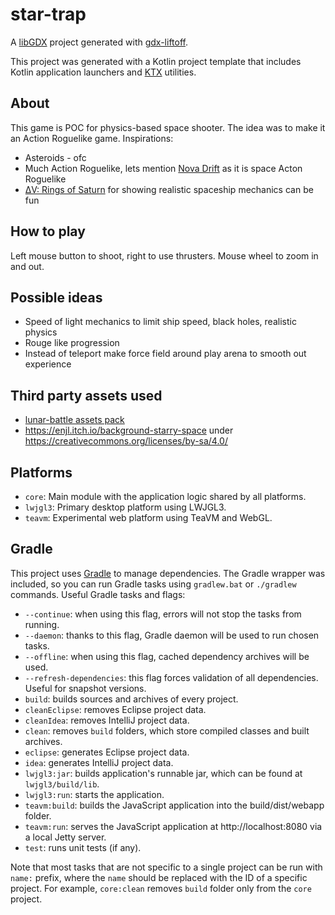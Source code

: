 # star-trap

A [libGDX](https://libgdx.com/) project generated with [gdx-liftoff](https://github.com/tommyettinger/gdx-liftoff).

This project was generated with a Kotlin project template that includes Kotlin application launchers and [KTX](https://libktx.github.io/) utilities.

## About

This game is POC for physics-based space shooter. The idea was to make it an Action Roguelike game. Inspirations:

* Asteroids - ofc
* Much Action Roguelike, lets mention [Nova Drift](https://store.steampowered.com/app/858210/Nova_Drift/) as it is space
  Acton Roguelike
* [ΔV: Rings of Saturn](https://store.steampowered.com/app/846030/DV_Rings_of_Saturn/) for showing realistic spaceship
  mechanics can be fun

## How to play

Left mouse button to shoot, right to use thrusters. Mouse wheel to zoom in and out.

## Possible ideas

* Speed of light mechanics to limit ship speed, black holes, realistic physics
* Rouge like progression
* Instead of teleport make force field around play arena to smooth out experience

## Third party assets used

* [lunar-battle assets pack](https://mattwalkden.itch.io/lunar-battle-pack)
* https://enjl.itch.io/background-starry-space under https://creativecommons.org/licenses/by-sa/4.0/

## Platforms

- `core`: Main module with the application logic shared by all platforms.
- `lwjgl3`: Primary desktop platform using LWJGL3.
- `teavm`: Experimental web platform using TeaVM and WebGL.

## Gradle

This project uses [Gradle](http://gradle.org/) to manage dependencies.
The Gradle wrapper was included, so you can run Gradle tasks using `gradlew.bat` or `./gradlew` commands.
Useful Gradle tasks and flags:

- `--continue`: when using this flag, errors will not stop the tasks from running.
- `--daemon`: thanks to this flag, Gradle daemon will be used to run chosen tasks.
- `--offline`: when using this flag, cached dependency archives will be used.
- `--refresh-dependencies`: this flag forces validation of all dependencies. Useful for snapshot versions.
- `build`: builds sources and archives of every project.
- `cleanEclipse`: removes Eclipse project data.
- `cleanIdea`: removes IntelliJ project data.
- `clean`: removes `build` folders, which store compiled classes and built archives.
- `eclipse`: generates Eclipse project data.
- `idea`: generates IntelliJ project data.
- `lwjgl3:jar`: builds application's runnable jar, which can be found at `lwjgl3/build/lib`.
- `lwjgl3:run`: starts the application.
- `teavm:build`: builds the JavaScript application into the build/dist/webapp folder.
- `teavm:run`: serves the JavaScript application at http://localhost:8080 via a local Jetty server.
- `test`: runs unit tests (if any).

Note that most tasks that are not specific to a single project can be run with `name:` prefix, where the `name` should be replaced with the ID of a specific project.
For example, `core:clean` removes `build` folder only from the `core` project.
